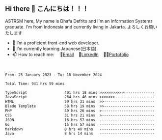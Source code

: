 ## Hi there 👋 こんにちは！！！
ASTRSM here, My name is Dhafa Defrito and I'm an Information Systems graduate. I'm from Indonesia and currently living in Jakarta. よろしくお願いたします

- 🔭 I’m a proficient front-end web developer.
- 🌱 I’m currently learning Japanese(日本語).
- 📫 How to reach me: &nbsp;&nbsp;&nbsp;&nbsp;📧[Email](ddefrito@gmail.com)&nbsp;&nbsp;&nbsp;&nbsp;💼[LinkedIn](https://www.linkedin.com/in/dhafa-defrita-rama-yudistira-9357a9229/)&nbsp;&nbsp;&nbsp;&nbsp;👨‍🎨[Portofolio](https://ddefrito.vercel.app/)
<br>
<!-- <p align="left">
<a href="https://github.com/ASTRSM">
  <img height="180em" src="https://github-readme-stats-eight-theta.vercel.app/api?username=ASTRSM&show_icons=true&theme=dracula&include_all_commits=true&count_private=true"/>
  <img height="180em" src="https://github-readme-stats-eight-theta.vercel.app/api/top-langs/?username=ASTRSM&layout=compact&langs_count=8&theme=dracula"/>
</a>
</p> -->

<!--START_SECTION:waka-->

```txt
From: 25 January 2023 - To: 18 November 2024

Total Time: 941 hrs 59 mins

TypeScript                 401 hrs 18 mins >>>>>>>>>>>--------------   42.60 %
JavaScript                 264 hrs 46 mins >>>>>>>------------------   28.11 %
HTML                       59 hrs 31 mins  >>-----------------------   06.32 %
Blade Template             58 hrs 19 mins  >>-----------------------   06.19 %
PHP                        49 hrs 26 mins  >------------------------   05.25 %
CSS                        31 hrs 21 mins  >------------------------   03.33 %
JSON                       16 hrs 57 mins  -------------------------   01.80 %
Go                         15 hrs 57 mins  -------------------------   01.69 %
Markdown                   8 hrs 40 mins   -------------------------   00.92 %
Java                       8 hrs 14 mins   -------------------------   00.87 %
```

<!--END_SECTION:waka-->

